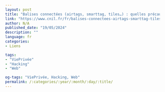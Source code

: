 ```yaml
---
layout: post
title: "Balises connectées (airtags, smarttag, tiles…) : quelles précautions contre les actes malveillants ?"
link: "https://www.cnil.fr/fr/balises-connectees-airtags-smarttag-tiles-quelles-precautions-contre-les-actes-malveillants"
author: N/A
published_date: "19/05/2024"
description: ""
language: fr
categories:
- Liens

tags:
- "ViePrivée"
- "Hacking"
- "Web"

og-tags: "ViePrivée, Hacking, Web"
permalink: /:categories/:year/:month/:day/:title/
---
```

